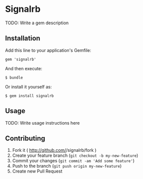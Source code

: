 # Signalrb

TODO: Write a gem description

## Installation

Add this line to your application's Gemfile:

    gem 'signalrb'

And then execute:

    $ bundle

Or install it yourself as:

    $ gem install signalrb

## Usage

TODO: Write usage instructions here

## Contributing

1. Fork it ( http://github.com/<my-github-username>/signalrb/fork )
2. Create your feature branch (`git checkout -b my-new-feature`)
3. Commit your changes (`git commit -am 'Add some feature'`)
4. Push to the branch (`git push origin my-new-feature`)
5. Create new Pull Request
